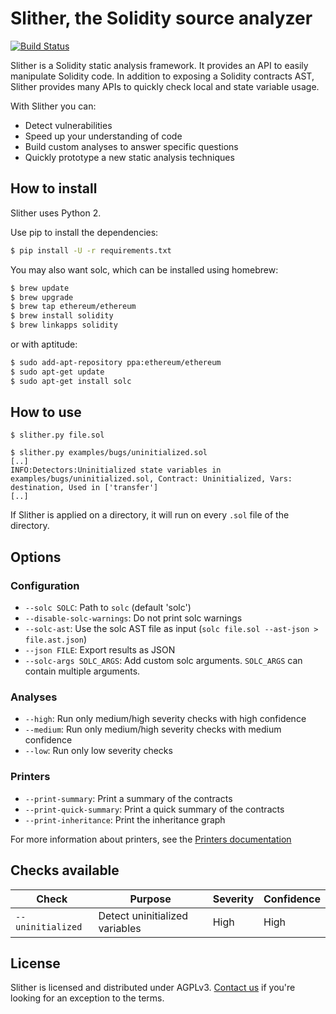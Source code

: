 # Slither, the Solidity source analyzer
[![Build Status](https://travis-ci.com/trailofbits/slither.svg?token=JEF97dFy1QsDCfQ2Wusd&branch=master)](https://travis-ci.com/trailofbits/slither)

Slither is a Solidity static analysis framework. It provides an API to easily manipulate Solidity code. In addition to exposing a Solidity contracts AST, Slither provides many APIs to quickly check local and state variable usage.

With Slither you can:
- Detect vulnerabilities
- Speed up your understanding of code
- Build custom analyses to answer specific questions
- Quickly prototype a new static analysis techniques

## How to install

Slither uses Python 2.

Use pip to install the dependencies:

```bash
$ pip install -U -r requirements.txt
```

You may also want solc, which can be installed using homebrew:

```bash
$ brew update
$ brew upgrade
$ brew tap ethereum/ethereum
$ brew install solidity
$ brew linkapps solidity
```

or with aptitude:

```bash
$ sudo add-apt-repository ppa:ethereum/ethereum
$ sudo apt-get update
$ sudo apt-get install solc
```

## How to use

``` 
$ slither.py file.sol
``` 

``` 
$ slither.py examples/bugs/uninitialized.sol
[..]
INFO:Detectors:Uninitialized state variables in examples/bugs/uninitialized.sol, Contract: Uninitialized, Vars: destination, Used in ['transfer']
[..]
``` 

If Slither is applied on a directory, it will run on every `.sol` file of the directory.

## Options

### Configuration
* `--solc SOLC`: Path to `solc` (default 'solc')
* `--disable-solc-warnings`: Do not print solc warnings
* `--solc-ast`: Use the solc AST file as input (`solc file.sol --ast-json > file.ast.json`)
* `--json FILE`: Export results as JSON
* `--solc-args SOLC_ARGS`: Add custom solc arguments. `SOLC_ARGS` can contain multiple arguments.

### Analyses
* `--high`: Run only medium/high severity checks with high confidence
* `--medium`: Run only medium/high severity checks with medium confidence
* `--low`: Run only low severity checks

### Printers
* `--print-summary`: Print a summary of the contracts
* `--print-quick-summary`: Print a quick summary of the contracts
* `--print-inheritance`: Print the inheritance graph

For more information about printers, see the [Printers documentation](docs/PRINTERS.md)

## Checks available

Check | Purpose | Severity | Confidence
--- | --- | --- | ---
`--uninitialized`| Detect uninitialized variables | High | High


## License

Slither is licensed and distributed under AGPLv3. [Contact us](mailto:opensource@trailofbits.com) if you're looking for an exception to the terms.
